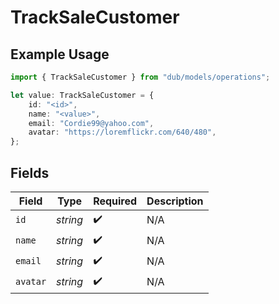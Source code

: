 # TrackSaleCustomer

## Example Usage

```typescript
import { TrackSaleCustomer } from "dub/models/operations";

let value: TrackSaleCustomer = {
    id: "<id>",
    name: "<value>",
    email: "Cordie99@yahoo.com",
    avatar: "https://loremflickr.com/640/480",
};
```

## Fields

| Field              | Type               | Required           | Description        |
| ------------------ | ------------------ | ------------------ | ------------------ |
| `id`               | *string*           | :heavy_check_mark: | N/A                |
| `name`             | *string*           | :heavy_check_mark: | N/A                |
| `email`            | *string*           | :heavy_check_mark: | N/A                |
| `avatar`           | *string*           | :heavy_check_mark: | N/A                |